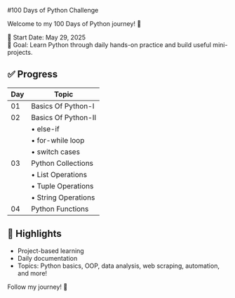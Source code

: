 #100 Days of Python Challenge

Welcome to my 100 Days of Python journey! 🎯

📅 Start Date: May 29, 2025  
🔁 Goal: Learn Python through daily hands-on practice and build useful mini-projects.

## ✅ Progress

| Day | Topic                              |
|-----|------------------------------------|
| 01  | Basics Of Python-I                 |
| 02  | Basics Of Python-II                |
|     | • else-if                          |
|     | • for-while loop                   |
|     | • switch cases                     |
| 03  | Python Collections                 |
|     | • List Operations                  |
|     | • Tuple Operations                 |
|     | • String Operations                |
| 04  | Python Functions                   |

## 🚀 Highlights
- Project-based learning
- Daily documentation
- Topics: Python basics, OOP, data analysis, web scraping, automation, and more!

Follow my journey! 🌟
